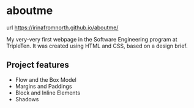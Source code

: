 # aboutme

url https://irinafromnorth.github.io/aboutme/

My very-very first webpage in the Software Engineering
program at TripleTen. It was created using HTML and CSS, based on a design brief.

## Project features

- Flow and the Box Model
- Margins and Paddings
- Block and Inline Elements
- Shadows

